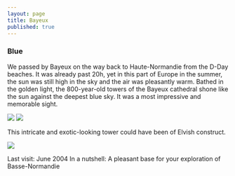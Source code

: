 ```yaml
---
layout: page
title: Bayeux
published: true
---
```

<h3>Blue</h3>

We passed by Bayeux on the way back to Haute-Normandie from the D-Day beaches. It was already past 20h, yet in this part of Europe in the summer, the sun was still high in the sky and the air was pleasantly warm. Bathed in the golden light, the 800-year-old towers of the Bayeux cathedral shone like the sun against the deepest blue sky. It was a most impressive and memorable sight.

<img src='https://dl.dropboxusercontent.com/u/52804626/bayeux/bayeuxtwotowers.jpg'/>
<img src='https://dl.dropboxusercontent.com/u/52804626/bayeux/bayeuxcathedralsideentrance.jpg'/>

This intricate and exotic-looking tower could have been of Elvish construct.

<img src='https://dl.dropboxusercontent.com/u/52804626/bayeux/bayeuxcathedraltower.jpg'/>

Last visit: June 2004
In a nutshell: A pleasant base for your exploration of Basse-Normandie
